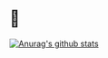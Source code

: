 # 👋

[![Anurag's github stats](https://github-readme-stats.vercel.app/api?username=49paunilay)](https://github.com/49paunilay/github-readme-stats)




